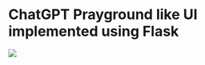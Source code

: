 # ChatGPT Prayground like UI implemented using Flask

<img src="https://github.com/iispace/Python/assets/24539773/e62aa5eb-c688-44c9-bd1a-67ef927cf081" >
